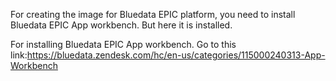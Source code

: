 For creating the image for Bluedata EPIC platform, you need to install Bluedata EPIC App workbench.
But here it is installed.

For installing Bluedata EPIC App workbench.
Go to this link:https://bluedata.zendesk.com/hc/en-us/categories/115000240313-App-Workbench
